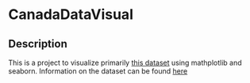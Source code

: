 # CanadaDataVisual
## Description
This is a project to visualize primarily [this dataset](https://s3-api.us-geo.objectstorage.softlayer.net/cf-courses-data/CognitiveClass/DV0101EN/labs/Data_Files/Canada.xlsx) using mathplotlib and seaborn. Information on the dataset can be found [here](https://www.un.org/en/development/desa/population/migration/data/empirical2/migrationflows.asp)
